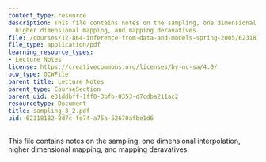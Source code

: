 ```yaml
---
content_type: resource
description: This file contains notes on the sampling, one dimensional interpolation,
  higher dimensional mapping, and mapping deravatives.
file: /courses/12-864-inference-from-data-and-models-spring-2005/623181828d7cfe74a75a52670afbe1d6_sampling_3_2.pdf
file_type: application/pdf
learning_resource_types:
- Lecture Notes
license: https://creativecommons.org/licenses/by-nc-sa/4.0/
ocw_type: OCWFile
parent_title: Lecture Notes
parent_type: CourseSection
parent_uid: e31ddbff-1ff0-3bfb-0353-d7cdba211ac2
resourcetype: Document
title: sampling_3_2.pdf
uid: 62318182-8d7c-fe74-a75a-52670afbe1d6
---
```

This file contains notes on the sampling, one dimensional interpolation, higher dimensional mapping, and mapping deravatives.